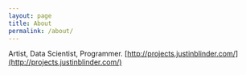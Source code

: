 ```yaml
---
layout: page
title: About
permalink: /about/
---
```


Artist, Data Scientist, Programmer. 
[http://projects.justinblinder.com/](http://projects.justinblinder.com/)
